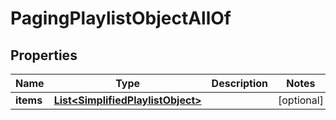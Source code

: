 

# PagingPlaylistObjectAllOf

## Properties

Name | Type | Description | Notes
------------ | ------------- | ------------- | -------------
**items** | [**List&lt;SimplifiedPlaylistObject&gt;**](SimplifiedPlaylistObject.md) |  |  [optional]



